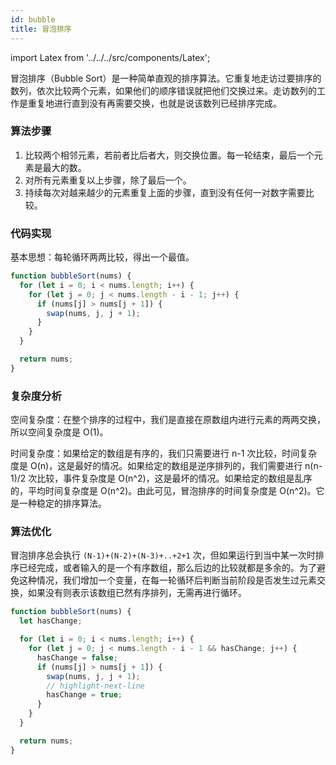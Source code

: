 ```yaml
---
id: bubble
title: 冒泡排序
---
```


import Latex from '../../../src/components/Latex';

冒泡排序（Bubble Sort）是一种简单直观的排序算法。它重复地走访过要排序的数列，依次比较两个元素，如果他们的顺序错误就把他们交换过来。走访数列的工作是重复地进行直到没有再需要交换，也就是说该数列已经排序完成。

### 算法步骤

1. 比较两个相邻元素，若前者比后者大，则交换位置。每一轮结束，最后一个元素是最大的数。
2. 对所有元素重复以上步骤，除了最后一个。
3. 持续每次对越来越少的元素重复上面的步骤，直到没有任何一对数字需要比较。

### 代码实现

基本思想：每轮循环两两比较，得出一个最值。

```js
function bubbleSort(nums) {
  for (let i = 0; i < nums.length; i++) {
    for (let j = 0; j < nums.length - i - 1; j++) {
      if (nums[j] > nums[j + 1]) {
        swap(nums, j, j + 1);
      }
    }
  }

  return nums;
}
```

### 复杂度分析

空间复杂度：在整个排序的过程中，我们是直接在原数组内进行元素的两两交换，所以空间复杂度是 O(1)。

时间复杂度：如果给定的数组是有序的，我们只需要进行 n-1 次比较，时间复杂度是 O(n)，这是最好的情况。如果给定的数组是逆序排列的，我们需要进行 n(n-1)/2 次比较，事件复杂度是 O(n^2)，这是最坏的情况。如果给定的数组是乱序的，平均时间复杂度是 O(n^2)。由此可见，冒泡排序的时间复杂度是 O(n^2)。它是一种稳定的排序算法。

### 算法优化

冒泡排序总会执行 `(N-1)+(N-2)+(N-3)+..+2+1` 次，但如果运行到当中某一次时排序已经完成，或者输入的是一个有序数组，那么后边的比较就都是多余的。为了避免这种情况，我们增加一个变量，在每一轮循环后判断当前阶段是否发生过元素交换，如果没有则表示该数组已然有序排列，无需再进行循环。

```js
function bubbleSort(nums) {
  let hasChange;

  for (let i = 0; i < nums.length; i++) {
    for (let j = 0; j < nums.length - i - 1 && hasChange; j++) {
      hasChange = false;
      if (nums[j] > nums[j + 1]) {
        swap(nums, j, j + 1);
        // highlight-next-line
        hasChange = true;
      }
    }
  }

  return nums;
}
```
